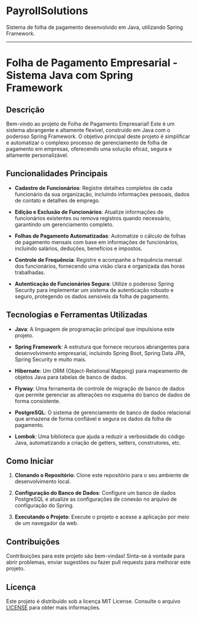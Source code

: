 # PayrollSolutions
Sistema de folha de pagamento desenvolvido em Java, utilizando Spring Framework.

---

# Folha de Pagamento Empresarial - Sistema Java com Spring Framework

## Descrição

Bem-vindo ao projeto de Folha de Pagamento Empresarial! Este é um sistema abrangente e altamente flexível, construído em Java com o poderoso Spring Framework. O objetivo principal deste projeto é simplificar e automatizar o complexo processo de gerenciamento de folha de pagamento em empresas, oferecendo uma solução eficaz, segura e altamente personalizável.

## Funcionalidades Principais

- **Cadastro de Funcionários**: Registre detalhes completos de cada funcionário da sua organização, incluindo informações pessoais, dados de contato e detalhes de emprego.

- **Edição e Exclusão de Funcionários**: Atualize informações de funcionários existentes ou remova registros quando necessário, garantindo um gerenciamento completo.

- **Folhas de Pagamento Automatizadas**: Automatize o cálculo de folhas de pagamento mensais com base em informações de funcionários, incluindo salários, deduções, benefícios e impostos.

- **Controle de Frequência**: Registre e acompanhe a frequência mensal dos funcionários, fornecendo uma visão clara e organizada das horas trabalhadas.

- **Autenticação de Funcionários Segura**: Utilize o poderoso Spring Security para implementar um sistema de autenticação robusto e seguro, protegendo os dados sensíveis da folha de pagamento.

## Tecnologias e Ferramentas Utilizadas

- **Java**: A linguagem de programação principal que impulsiona este projeto.

- **Spring Framework**: A estrutura que fornece recursos abrangentes para desenvolvimento empresarial, incluindo Spring Boot, Spring Data JPA, Spring Security e muito mais.

- **Hibernate**: Um ORM (Object-Relational Mapping) para mapeamento de objetos Java para tabelas de banco de dados.

- **Flyway**: Uma ferramenta de controle de migração de banco de dados que permite gerenciar as alterações no esquema do banco de dados de forma consistente.

- **PostgreSQL**: O sistema de gerenciamento de banco de dados relacional que armazena de forma confiável e segura os dados da folha de pagamento.

- **Lombok**: Uma biblioteca que ajuda a reduzir a verbosidade do código Java, automatizando a criação de getters, setters, construtores, etc.

## Como Iniciar

1. **Clonando o Repositório**: Clone este repositório para o seu ambiente de desenvolvimento local.

2. **Configuração do Banco de Dados**: Configure um banco de dados PostgreSQL e atualize as configurações de conexão no arquivo de configuração do Spring.

3. **Executando o Projeto**: Execute o projeto e acesse a aplicação por meio de um navegador da web.

## Contribuições

Contribuições para este projeto são bem-vindas! Sinta-se à vontade para abrir problemas, enviar sugestões ou fazer pull requests para melhorar este projeto.

## Licença

Este projeto é distribuído sob a licença MIT License. Consulte o arquivo [LICENSE](LICENSE.md) para obter mais informações.

